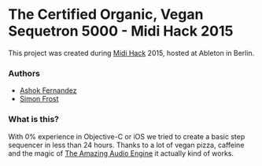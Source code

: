 # The Certified Organic, Vegan Sequetron 5000 - Midi Hack 2015
This project was created during [Midi Hack](http://www.midihack.com/) 2015, hosted at Ableton in Berlin.

### Authors
 * [Ashok Fernandez](https://github.com/ashokfernandez)
 * [Simon Frost](https://github.com/simonhfrost)

### What is this?
With 0% experience in Objective-C or iOS we tried to create a basic step sequencer in less than 24 hours. Thanks to a lot of vegan pizza, caffeine and the magic of [The Amazing Audio Engine](http://theamazingaudioengine.com/) it actually kind of works.
